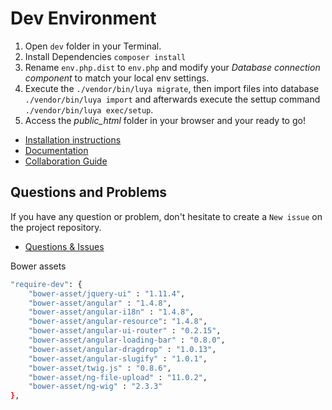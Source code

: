 Dev Environment
=======================

1. Open `dev` folder in your Terminal.
2. Install Dependencies `composer install`
3. Rename `env.php.dist` to `env.php` and modify your *Database connection component* to match your local env settings.
4. Execute the `./vendor/bin/luya migrate`, then import files into database `./vendor/bin/luya import` and afterwards execute the settup command `./vendor/bin/luya exec/setup`.
5. Access the *public_html* folder in your browser and your ready to go!

+ [Installation instructions](http://luya.io/de/dokumentation/install)
+ [Documentation](http://luya.io)
+ [Collaboration Guide](http://luya.io/de/dokumentation/luya-collaboration)

Questions and Problems
----------------------

If you have any question or problem, don't hesitate to create a `New issue` on the project repository.

+ [Questions & Issues](https://github.com/zephir/luya/issues)

Bower assets

```sh
"require-dev": {
    "bower-asset/jquery-ui" : "1.11.4",
    "bower-asset/angular" : "1.4.8",
    "bower-asset/angular-i18n" : "1.4.8",
    "bower-asset/angular-resource": "1.4.8",
    "bower-asset/angular-ui-router" : "0.2.15",
    "bower-asset/angular-loading-bar" : "0.8.0",
    "bower-asset/angular-dragdrop" : "1.0.13",
    "bower-asset/angular-slugify" : "1.0.1",
    "bower-asset/twig.js" : "0.8.6",
    "bower-asset/ng-file-upload" : "11.0.2",
    "bower-asset/ng-wig" : "2.3.3"
},
```